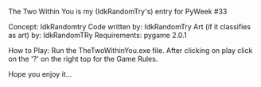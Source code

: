The Two Within You is my (IdkRandomTry's) entry for PyWeek #33

Concept: IdkRandomtry
Code written by: IdkRandomTry
Art (if it classifies as art) by: IdkRandomTRy
Requirements: pygame 2.0.1

How to Play:
Run the TheTwoWithinYou.exe file.
After clicking on play click on the '?' on the right top for the Game Rules.

Hope you enjoy it...
